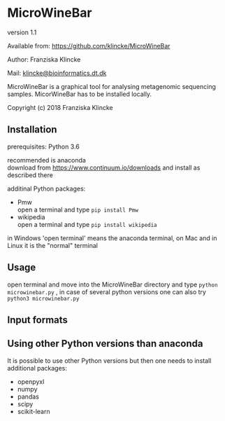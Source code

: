# MicroWineBar

version 1.1

Available from: https://github.com/klincke/MicroWineBar

Author: Franziska Klincke

Mail: klincke@bioinformatics.dt.dk

MicroWineBar is a graphical tool for analysing metagenomic sequencing samples. 
MicorWineBar has to be installed locally.

Copyright (c) 2018 Franziska Klincke


## Installation

prerequisites:	Python 3.6

recommended is anaconda    
    download from https://www.continuum.io/downloads and install as described there

additinal Python packages:
* Pmw     
	open a terminal and type
    	`pip install Pmw`
* wikipedia   
    open a terminal and type
        `pip install wikipedia`

in Windows 'open terminal' means the anaconda terminal, on Mac and in Linux it is the "normal" terminal


## Usage

open terminal and move into the MicroWineBar directory and type `python microwinebar.py`
, in case of several python versions one can also try `python3 microwinebar.py`


## Input formats

## Using other Python versions than anaconda

It is possible to use other Python versions but then one needs to install additional packages:
* openpyxl
* numpy
* pandas
* scipy
* scikit-learn
